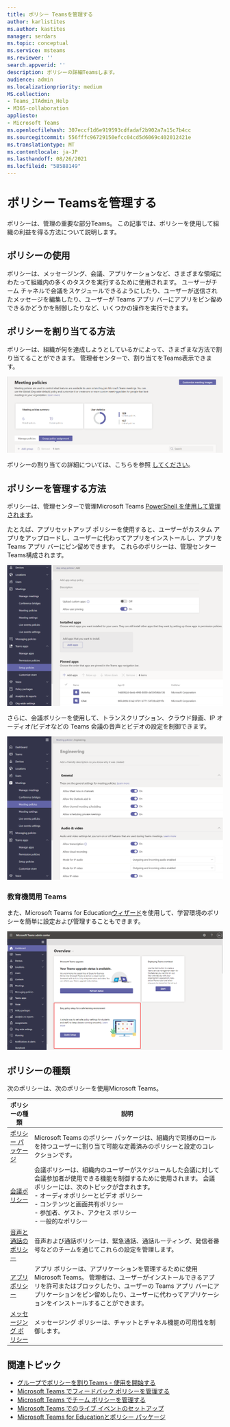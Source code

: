 ```yaml
---
title: ポリシー Teamsを管理する
author: karlistites
ms.author: kastites
manager: serdars
ms.topic: conceptual
ms.service: msteams
ms.reviewer: ''
search.appverid: ''
description: ポリシーの詳細Teamsします。
audience: admin
ms.localizationpriority: medium
MS.collection:
- Teams_ITAdmin_Help
- M365-collaboration
appliesto:
- Microsoft Teams
ms.openlocfilehash: 307eccf1d6e919593cdfadaf2b902a7a15c7b4cc
ms.sourcegitcommit: 556fffc96729150efcc04cd5d6069c402012421e
ms.translationtype: MT
ms.contentlocale: ja-JP
ms.lasthandoff: 08/26/2021
ms.locfileid: "58588149"
---
```

# <a name="manage-teams-with-policies"></a>ポリシー Teamsを管理する

ポリシーは、管理の重要な部分Teams。 この記事では、ポリシーを使用して組織の利益を得る方法について説明します。

## <a name="what-you-use-policies-for"></a>ポリシーの使用

ポリシーは、メッセージング、会議、アプリケーションなど、さまざまな領域にわたって組織内の多くのタスクを実行するために使用されます。 ユーザーがチーム チャネルで会議をスケジュールできるようにしたり、ユーザーが送信されたメッセージを編集したり、ユーザーが Teams アプリ バーにアプリをピン留めできるかどうかを制御したりなど、いくつかの操作を実行できます。

## <a name="how-to-assign-policies"></a>ポリシーを割り当てる方法

ポリシーは、組織が何を達成しようとしているかによって、さまざまな方法で割り当てることができます。 管理者センターで、割り当てをTeams表示できます。

![グループ ポリシーの割り当てのスクリーンショット。](media/group-policy-assignment.png)

ポリシーの割り当ての詳細については、こちらを参照 [してください](policy-assignment-overview.md)。

## <a name="how-to-manage-policies"></a>ポリシーを管理する方法

ポリシーは、管理センターで管理Microsoft Teams [PowerShell を使用して管理されます](./teams-powershell-managing-teams.md#manage-policies-via-powershell)。

たとえば、アプリセットアップ ポリシーを使用すると、ユーザーがカスタム アプリをアップロードし、ユーザーに代わってアプリをインストールし、アプリを Teams アプリ バーにピン留めできます。 これらのポリシーは、管理センター Teams構成されます。

![アプリセットアップ ポリシーのスクリーンショット。](media/app-setup-policy.png)

さらに、会議ポリシーを使用して、トランスクリプション、クラウド録画、IP オーディオ/ビデオなどの Teams 会議の音声とビデオの設定を制御できます。

![会議ポリシーのスクリーンショット。](media/engineering-meeting-policy.png)

### <a name="teams-for-education"></a>教育機関用 Teams

また、Microsoft Teams for Education[ウィザード](easy-policy-setup-edu.md)を使用して、学習環境のポリシーを簡単に設定および管理することもできます。

![ポリシー ウィザードMicrosoft Teams for Educationスクリーンショット。](media/easy-policy-setup-quick-setup.png)

## <a name="types-of-policies"></a>ポリシーの種類

次のポリシーは、次のポリシーを使用Microsoft Teams。

ポリシーの種類 | 説明
------------|------------
[ポリシー パッケージ](manage-policy-packages.md) | Microsoft Teams のポリシー パッケージは、組織内で同様のロールを持つユーザーに割り当て可能な定義済みのポリシーと設定のコレクションです。
[会議ポリシー](meeting-policies-in-teams.md) | 会議ポリシーは、組織内のユーザーがスケジュールした会議に対して会議参加者が使用できる機能を制御するために使用されます。 会議ポリシーには、次のトピックが含まれます。<br> - オーディオポリシーとビデオ ポリシー<br> - コンテンツと画面共有ポリシー<br> - 参加者、ゲスト、アクセス ポリシー<br> - 一般的なポリシー
[音声と通話のポリシー](voice-and-calling-policies.md)| 音声および通話ポリシーは、緊急通話、通話ルーティング、発信者番号などのチームを通じてこれらの設定を管理します。
[アプリ ポリシー](app-policies.md)| アプリ ポリシーは、アプリケーションを管理するために使用Microsoft Teams。 管理者は、ユーザーがインストールできるアプリを許可またはブロックしたり、ユーザーの Teams アプリ バーにアプリケーションをピン留めしたり、ユーザーに代わってアプリケーションをインストールすることができます。
[メッセージング ポリシー](messaging-policies-in-teams.md)| メッセージング ポリシーは、チャットとチャネル機能の可用性を制御します。

## <a name="related-topics"></a>関連トピック

* [グループでポリシーを割りTeams - 使用を開始する](policy-assignment-overview.md)
* [Microsoft Teams でフィードバック ポリシーを管理する](manage-feedback-policies-in-teams.md)
* [Microsoft Teams でチーム ポリシーを管理する](teams-policies.md)
* [Microsoft Teams でのライブ イベントのセットアップ](teams-live-events/set-up-for-teams-live-events.md)
* [Microsoft Teams for Educationとポリシー パッケージ](policy-packages-edu.md)